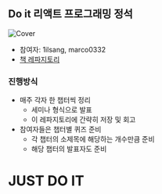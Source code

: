 ## Do it 리액트 프로그래밍 정석

![Cover](https://image.yes24.com/momo/TopCate2918/MidCate010/291798691.jpg)

- 참여자: 1ilsang, marco0332
- [책 레파지토리](https://github.com/justinpark/justin-do-it-react)

### 진행방식

- 매주 각자 한 챕터씩 정리
  - 세미나 형식으로 발표
  - 이 레파지토리에 간략히 저장 및 회고
- 참여자들은 챕터별 퀴즈 준비
  - 각 챕터의 소제목에 해당하는 개수만큼 준비
  - 해당 챕터의 발표자도 준비

# JUST DO IT
